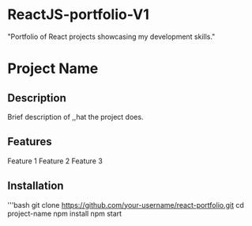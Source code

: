 # ReactJS-portfolio-V1
"Portfolio of React projects showcasing my development skills."

# Project Name
## Description
Brief description of ,,hat the project does.
## Features
Feature 1
Feature 2
Feature 3
## Installation
'''bash
git clone https://github.com/your-username/react-portfolio.git
cd project-name
npm install
npm start
